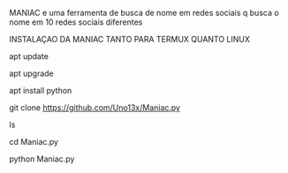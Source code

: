 
MANIAC e uma ferramenta de busca de nome em redes sociais
q busca o nome em 10 redes sociais diferentes

INSTALAÇAO DA MANIAC TANTO PARA TERMUX QUANTO LINUX

apt update

apt upgrade

apt install python

git clone https://github.com/Uno13x/Maniac.py

ls

cd Maniac.py

python Maniac.py

